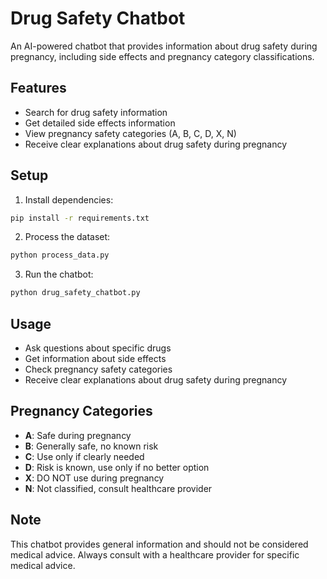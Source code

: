 # Drug Safety Chatbot

An AI-powered chatbot that provides information about drug safety during pregnancy, including side effects and pregnancy category classifications.

## Features

- Search for drug safety information
- Get detailed side effects information
- View pregnancy safety categories (A, B, C, D, X, N)
- Receive clear explanations about drug safety during pregnancy

## Setup

1. Install dependencies:
```bash
pip install -r requirements.txt
```

2. Process the dataset:
```bash
python process_data.py
```

3. Run the chatbot:
```bash
python drug_safety_chatbot.py
```

## Usage

- Ask questions about specific drugs
- Get information about side effects
- Check pregnancy safety categories
- Receive clear explanations about drug safety during pregnancy

## Pregnancy Categories

- **A**: Safe during pregnancy
- **B**: Generally safe, no known risk
- **C**: Use only if clearly needed
- **D**: Risk is known, use only if no better option
- **X**: DO NOT use during pregnancy
- **N**: Not classified, consult healthcare provider

## Note

This chatbot provides general information and should not be considered medical advice. Always consult with a healthcare provider for specific medical advice.